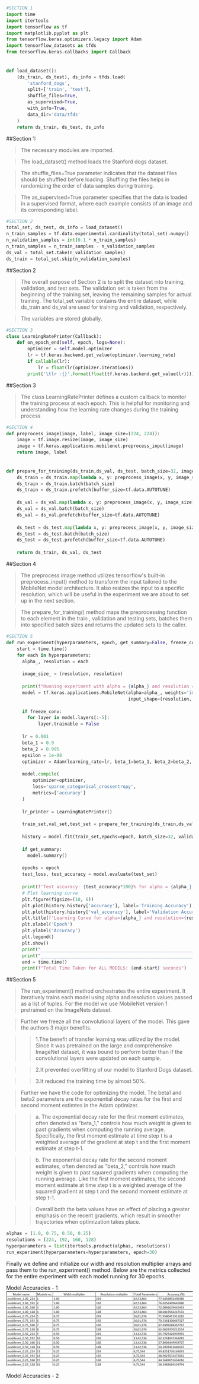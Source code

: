 ```python
#SECTION 1
import time
import itertools
import tensorflow as tf
import matplotlib.pyplot as plt
from tensorflow.keras.optimizers.legacy import Adam
import tensorflow_datasets as tfds
from tensorflow.keras.callbacks import Callback


def load_dataset():
    (ds_train, ds_test), ds_info = tfds.load(
        'stanford_dogs',
        split=['train', 'test'],
        shuffle_files=True,
        as_supervised=True,
        with_info=True,
        data_dir='data/tfds'
    )
    return ds_train, ds_test, ds_info
```

##Section 1:
>The necessary modules are imported.

>The load_dataset() method loads the Stanford dogs dataset.

>The shuffle_files=True parameter indicates that the dataset files should be shuffled before loading. Shuffling the files helps in randomizing the order of data samples during training.

>The as_supervised=True parameter specifies that the data is loaded in a supervised format, where each example consists of an image and its corresponding label.


```python
#SECTION 2
total_set, ds_test, ds_info = load_dataset()
n_train_samples = tf.data.experimental.cardinality(total_set).numpy()
n_validation_samples = int(0.1 * n_train_samples)
n_train_samples = n_train_samples - n_validation_samples
ds_val = total_set.take(n_validation_samples)
ds_train = total_set.skip(n_validation_samples)
```

##Section 2

> The overall purpose of Section 2 is to split the dataset into training, validation, and test sets. The validation set is taken from the beginning of the training set, leaving the remaining samples for actual training. The total_set variable contains the entire dataset, while ds_train and ds_val are used for training and validation, respectively.

>The variables are stored globally.


```python
#SECTION 3
class LearningRatePrinter(Callback):
    def on_epoch_end(self, epoch, logs=None):
        optimizer = self.model.optimizer
        lr = tf.keras.backend.get_value(optimizer.learning_rate)
        if callable(lr):
            lr = float(lr(optimizer.iterations))
        print('\tlr :{}'.format(float(tf.keras.backend.get_value(lr))))
```

##Section 3

> The class LearningRatePrinter defines a custom callback to monitor the training process at each epoch. This is helpful for monitoring and understanding how the learning rate changes during the training process


```python
#SECTION 4
def preprocess_image(image, label, image_size=(224, 224)):
    image = tf.image.resize(image, image_size)
    image = tf.keras.applications.mobilenet.preprocess_input(image)
    return image, label


def prepare_for_training(ds_train,ds_val, ds_test, batch_size=32, image_size=(224, 224)):
    ds_train = ds_train.map(lambda x, y: preprocess_image(x, y, image_size), num_parallel_calls=tf.data.AUTOTUNE)
    ds_train = ds_train.batch(batch_size)
    ds_train = ds_train.prefetch(buffer_size=tf.data.AUTOTUNE)

    ds_val = ds_val.map(lambda x, y: preprocess_image(x, y, image_size), num_parallel_calls=tf.data.AUTOTUNE)
    ds_val = ds_val.batch(batch_size)
    ds_val = ds_val.prefetch(buffer_size=tf.data.AUTOTUNE)

    ds_test = ds_test.map(lambda x, y: preprocess_image(x, y, image_size), num_parallel_calls=tf.data.AUTOTUNE)
    ds_test = ds_test.batch(batch_size)
    ds_test = ds_test.prefetch(buffer_size=tf.data.AUTOTUNE)

    return ds_train, ds_val, ds_test
```

##Section 4

> The preprocess image method utilizes tensorflow's built-in preprocess_input() method to transform the input tailored to the MobileNet model architecture. It also resizes the input to a specific resolution, which will be useful in the experiment we are about to set up in the next section.

> The prepare_for_training() method maps the preprocessing function to each element in the train , validation and testing sets, batches them into specified batch sizes and returns the updated sets to the caller.


```python
#SECTION 5
def run_experiment(hyperparameters, epoch, get_summary=False, freeze_conv=True):
    start = time.time()
    for each in hyperparameters:
      alpha_, resolution = each

      image_size_ = (resolution, resolution)

      print(f"Running experiment with alpha = {alpha_} and resolution = {resolution}")
      model = tf.keras.applications.MobileNet(alpha=alpha_, weights='imagenet', include_top=True,
                                              input_shape=(resolution, resolution,3))

      if freeze_conv:
        for layer in model.layers[:-5]:
            layer.trainable = False

      lr = 0.001
      beta_1 = 0.9
      beta_2 = 0.995
      epsilon = 1e-08
      optimizer = Adam(learning_rate=lr, beta_1=beta_1, beta_2=beta_2, epsilon=epsilon)

      model.compile(
          optimizer=optimizer,
          loss='sparse_categorical_crossentropy',
          metrics=['accuracy']
      )

      lr_printer = LearningRatePrinter()

      train_set,val_set,test_set = prepare_for_training(ds_train,ds_val, ds_test, batch_size=32, image_size=image_size_)

      history = model.fit(train_set,epochs=epoch, batch_size=32, validation_data=val_set,callbacks=[lr_printer])

      if get_summary:
        model.summary()

      epochs = epoch
      test_loss, test_accuracy = model.evaluate(test_set)

      print(f'Test accuracy: {test_accuracy*100}% for alpha = {alpha_} and resolution = {resolution}')
      # Plot learning curve
      plt.figure(figsize=(10, 6))
      plt.plot(history.history['accuracy'], label='Training Accuracy')
      plt.plot(history.history['val_accuracy'], label='Validation Accuracy')
      plt.title(f'Learning Curve for alpha={alpha_} and resolution={resolution}')
      plt.xlabel('Epoch')
      plt.ylabel('Accuracy')
      plt.legend()
      plt.show()
      print("_________________________________________________________________________________________________________________________")
      print("_________________________________________________________________________________________________________________________")
      end = time.time()
      print(f"Total Time Taken for ALL MODELS: {end-start} seconds")
```

##Section 5

>The run_experiment() method orchestrates the entire experiment. It iteratively trains each model using alpha and resolution values passed as a list of tuples.
For the model we use MobileNet version 1 pretrained on the ImageNets dataset.

>Further we freeze all the convolutional layers of the model. This gave the authors 3 major benefits.
  
  >>1.The benefit of transfer learning was utilized by the model. Since it was pretrained on the large and comprehensive ImageNet dataset, it was bound to perform better than if the convolutional layers were updated on each sample.

  >>2.It prevented overfitting of our model to Stanford Dogs dataset.

  >>3.It reduced the training time by almost 50%.

> Further we have the code for optimizing the model. The beta1 and beta2 parameters are the exponential decay rates for the first and second moment estimtes in the Adam optimizer.

  >>a. The exponential decay rate for the first moment estimates, often denoted as "beta_1," controls how much weight is given to past gradients when computing the running average. Specifically, the first moment estimate at time step t is a weighted average of the gradient at step t and the first moment estimate at step t-1.

  >>b. The exponential decay rate for the second moment estimates, often denoted as "beta_2," controls how much weight is given to past squared gradients when computing the running average. Like the first moment estimates, the second moment estimate at time step t is a weighted average of the squared gradient at step t and the second moment estimate at step t-1.

  >> Overall both the beta values have an effect of placing a greater emphasis on the recent gradients, which result in smoother trajectories when optimization takes place.



```python
alphas = (1.0, 0.75, 0.50, 0.25)
resolutions = (224, 192, 160, 128)
hyperparameters = list(itertools.product(alphas, resolutions))
run_experiment(hyperparameters=hyperparameters, epoch=30)
```

Finally we define and initialize our width and resolution multiplier arrays and pass them to the run_experiment() method. Below are the metrics collected for the entire experiment with each model running for 30 epochs.


Model Accuracies - 1
![Model Metrics](experiment_results.png)

Model Accuracies - 2

